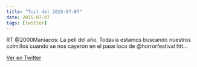 ```yaml
---
title: "Tuit del 2015-07-07"
date: 2015-07-07
tags: [twitter]
---
```


RT @2000Maniacos: La peli del año. Todavía estamos buscando nuestros colmillos cuando se nos cayeron en el pase loco de @horrorfestival htt…



[Ver en Twitter](https://twitter.com/i/web/status/618424110151036928)
